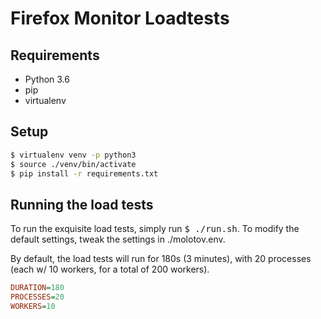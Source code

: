 # Firefox Monitor Loadtests

## Requirements

- Python 3.6
- pip
- virtualenv

## Setup

```sh
$ virtualenv venv -p python3
$ source ./venv/bin/activate
$ pip install -r requirements.txt
```

## Running the load tests

To run the exquisite load tests, simply run <kbd>$ ./run.sh</kbd>.
To modify the default settings, tweak the settings in ./molotov.env.

By default, the load tests will run for 180s (3 minutes), with 20 processes (each w/ 10 workers, for a total of 200 workers).

```ini
DURATION=180
PROCESSES=20
WORKERS=10
```
